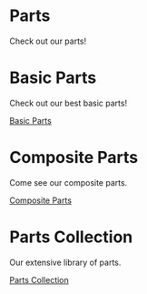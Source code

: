 # Parts 

Check out our parts!

<div class="row">
	<div class="grid-selection">
		<h1>Basic Parts</h1>
		<p>Check out our best basic parts! </p>
		<a href="/Basic_Part.html" class="button">Basic Parts</a>
	</div>	
	<div class="grid-selection">
		<h1>Composite Parts</h1>
		<p>Come see our composite parts. </p>
		<a href="/Notebook.html" class="button">Composite Parts</a>
	</div>
		<div class="grid-selection">
		<h1>Parts Collection</h1>
		<p>Our extensive library of parts.</p>
		<a href="/Demonstrate.html" class="button">Parts Collection</a>
	</div>
</div>